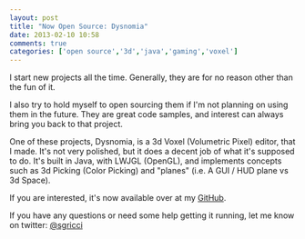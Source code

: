 ```yaml
---
layout: post
title: "Now Open Source: Dysnomia"
date: 2013-02-10 10:58
comments: true
categories: ['open source','3d','java','gaming','voxel']
---
```

I start new projects all the time.  Generally, they are for no reason other than the fun of it.

I also try to hold myself to open sourcing them if I'm not planning on using them in the future.  They are great code samples, and interest can always bring you back to that project.

One of these projects, Dysnomia, is a 3d Voxel (Volumetric Pixel) editor, that I made.  It's not very polished, but it does a decent job of what it's supposed to do.  It's built in Java, with LWJGL (OpenGL), and implements concepts such as 3d Picking (Color Picking) and "planes" (i.e. A GUI / HUD plane vs 3d Space).


If you are interested, it's now available over at my [GitHub](http://github.com/sgricci/dysnomia).

If you have any questions or need some help getting it running, let me know on twitter: [@sgricci](http://twitter.com/sgricci) 
